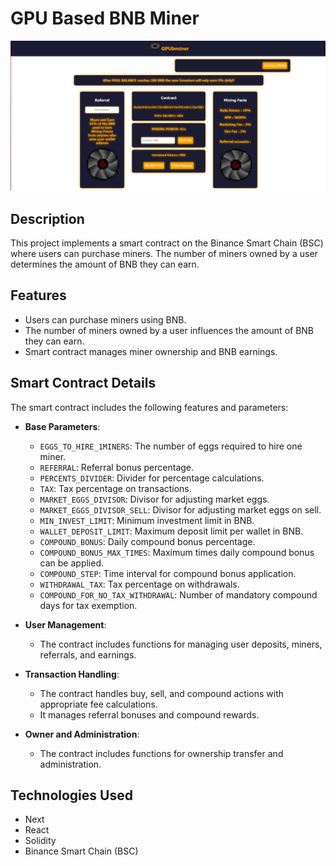 # GPU Based BNB Miner

![Project Preview](fotopreview.png)

## Description
This project implements a smart contract on the Binance Smart Chain (BSC) where users can purchase miners. The number of miners owned by a user determines the amount of BNB they can earn.

## Features
- Users can purchase miners using BNB.
- The number of miners owned by a user influences the amount of BNB they can earn.
- Smart contract manages miner ownership and BNB earnings.

## Smart Contract Details
The smart contract includes the following features and parameters:

- **Base Parameters**: 
  - `EGGS_TO_HIRE_1MINERS`: The number of eggs required to hire one miner.
  - `REFERRAL`: Referral bonus percentage.
  - `PERCENTS_DIVIDER`: Divider for percentage calculations.
  - `TAX`: Tax percentage on transactions.
  - `MARKET_EGGS_DIVISOR`: Divisor for adjusting market eggs.
  - `MARKET_EGGS_DIVISOR_SELL`: Divisor for adjusting market eggs on sell.
  - `MIN_INVEST_LIMIT`: Minimum investment limit in BNB.
  - `WALLET_DEPOSIT_LIMIT`: Maximum deposit limit per wallet in BNB.
  - `COMPOUND_BONUS`: Daily compound bonus percentage.
  - `COMPOUND_BONUS_MAX_TIMES`: Maximum times daily compound bonus can be applied.
  - `COMPOUND_STEP`: Time interval for compound bonus application.
  - `WITHDRAWAL_TAX`: Tax percentage on withdrawals.
  - `COMPOUND_FOR_NO_TAX_WITHDRAWAL`: Number of mandatory compound days for tax exemption.
  
- **User Management**:
  - The contract includes functions for managing user deposits, miners, referrals, and earnings.

- **Transaction Handling**:
  - The contract handles buy, sell, and compound actions with appropriate fee calculations.
  - It manages referral bonuses and compound rewards.

- **Owner and Administration**:
  - The contract includes functions for ownership transfer and administration.

## Technologies Used
- Next
- React
- Solidity
- Binance Smart Chain (BSC)
